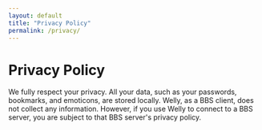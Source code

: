```yaml
---
layout: default
title: "Privacy Policy"
permalink: /privacy/
---
```


# Privacy Policy

We fully respect your privacy. All your data, such as your passwords, bookmarks, and emoticons, are stored locally. Welly, as a BBS client, does not collect any information. However, if you use Welly to connect to a BBS server, you are subject to that BBS server's privacy policy.
